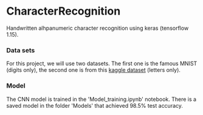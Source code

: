 # CharacterRecognition
Handwritten alhpanumeric character recognition using keras (tensorflow 1.15).

### Data sets

For this project, we will use two datasets.
The first one is the famous MNIST (digits only), the second one is from this [kaggle dataset](https://www.kaggle.com/sachinpatel21/az-handwritten-alphabets-in-csv-format) (letters only).


### Model

The CNN model is trained in the 'Model_training.ipynb' notebook. There is a saved model in the folder 'Models' that achieved 98.5% test accuracy.
